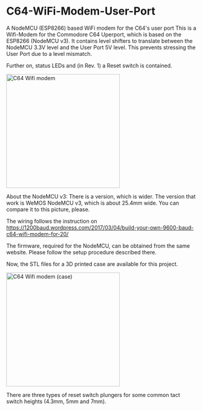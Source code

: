 # C64-WiFi-Modem-User-Port
A NodeMCU (ESP8266) based WiFi modem for the C64's user port
This is a Wifi-Modem for the Commodore C64 Uperport, which is based on the ESP8266 (NodeMCU v3). It contains level shifters to 
translate between the NodeMCU 3.3V level and the User Port 5V level. This prevents stressing the User Port due to a level mismatch.

Further on, status LEDs and (in Rev. 1) a Reset switch is contained.


<img src="https://github.com/svenpetersen1965/C64-WiFi-Modem-User-Port/blob/master/Rev.%200/pictures/2286_-_C64_WiFi_Modem_v0.JPG" width="300" alt="C64 Wifi modem">

About the NodeMCU v3: There is a version, which is wider. The version that work is WeMOS NodeMCU v3, which is about 25.4mm wide. You can compare it to this picture, please. 

The wiring follows the instruction on https://1200baud.wordpress.com/2017/03/04/build-your-own-9600-baud-c64-wifi-modem-for-20/ 

The firmware, required for the NodeMCU, can be obtained from the same website. Please follow the setup procedure described there.

Now, the STL files for a 3D printed case are available for this project.

<img src="https://github.com/svenpetersen1965/C64-WiFi-Modem-User-Port/blob/master/Case/Rev.%200/pictures/2653_WiFiMod_Case.jpg" width="300" alt="C64 Wifi modem (case)">

There are three types of reset switch plungers for some common tact switch heights (4.3mm, 5mm and 7mm).
